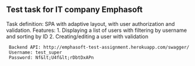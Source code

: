 <h2>Test task for  IT company Emphasoft</h2>
Task definition:
SPA with adaptive layout, with user authorization and validation.
Features:
1. Displaying a list of users with filtering by username and sorting by ID
2. Creating/editing a user with validation
     
     Backend API: http://emphasoft-test-assignment.herokuapp.com/swagger/
     Username: test_super
     Password: Nf&lt;U4f&lt;rDbtDxAPn
